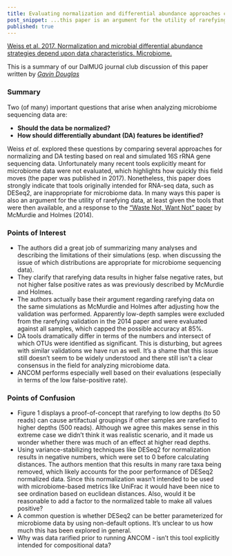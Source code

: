 ```yaml
---
title: Evaluating normalization and differential abundance approaches circa 2017
post_snippet: ...this paper is an argument for the utility of rarefying data ... and a response to the “Waste Not, Want Not” paper
published: true
---
```


[Weiss et al. 2017. Normalization and microbial differential abundance strategies depend upon data characteristics. Microbiome.](https://microbiomejournal.biomedcentral.com/articles/10.1186/s40168-017-0237-y)

This is a summary of our DalMUG journal club discussion of this paper written by [_Gavin Douglas_](http://www.gavindouglas.ca/)

### Summary
Two (of many) important questions that arise when analyzing microbiome sequencing data are:  
* **Should the data be normalized?**  
* **How should differentially abundant (DA) features be identified?**

Weiss _et al._ explored these questions by comparing several approaches for normalizing and DA testing based on real 
and simulated 16S rRNA gene sequencing data. Unfortunately many recent tools explicitly meant for microbiome data were not 
evaluated, which highlights how quickly this field moves (the paper was published in 2017). Nonetheless, this paper does strongly 
indicate that tools originally intended for RNA-seq data, such as DESeq2, are inappropriate for microbiome data. In 
many ways this paper is also an argument for the utility of rarefying data, at least given the tools that were then available, and a 
response to the [“Waste Not, Want Not” paper](https://journals.plos.org/ploscompbiol/article?id=10.1371/journal.pcbi.1003531) by McMurdie and Holmes (2014).

### Points of Interest
* The authors did a great job of summarizing many analyses and describing the limitations of their simulations (esp. when discussing the issue of which distributions are appropriate for microbiome sequencing data).
* They clarify that rarefying data results in higher false negative rates, but not higher false positive rates as was previously described by McMurdie and Holmes. 
* The authors actually base their argument regarding rarefying data on the same simulations as McMurdie and Holmes after adjusting how the validation was performed. Apparently low-depth samples were excluded from the rarefying validation in the 2014 paper and were evaluated against all samples, which capped the possible accuracy at 85%.
* DA tools dramatically differ in terms of the numbers and intersect of which OTUs were identified as significant. This is disturbing, but agrees with similar validations we have run as well. It’s a shame that this issue still doesn’t seem to be widely understood and there still isn't a clear consensus in the field for analyzing microbiome data.
* ANCOM performs especially well based on their evaluations (especially in terms of the low false-positive rate).

### Points of Confusion
* Figure 1 displays a proof-of-concept that rarefying to low depths (to 50 reads) can cause artifactual groupings if other samples are rarefied to higher depths (500 reads). Although we agree this makes sense in this extreme case we didn’t think it was realistic scenario, and it made us wonder whether there was much of an effect at higher read depths.
* Using variance-stabilizing techniques like DESeq2 for normalization results in negative numbers, which were set to 0 before calculating distances. The authors mention that this results in many rare taxa being removed, which likely accounts for the poor performance of DESeq2 normalized data. Since this normalization wasn’t intended to be used with microbiome-based metrics like UniFrac it would have been nice to see ordination based on euclidean distances. Also, would it be reasonable to add a factor to the normalized table to make all values positive? 
* A common question is whether DESeq2 can be better parameterized for microbiome data by using non-default options. It’s unclear to us how much this has been explored in general.
* Why was data rarified prior to running ANCOM - isn’t this tool explicitly intended for compositional data?
